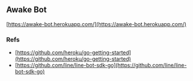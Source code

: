 ## Awake Bot

[https://awake-bot.herokuapp.com/](https://awake-bot.herokuapp.com/)

### Refs

- [https://github.com/heroku/go-getting-started](https://github.com/heroku/go-getting-started)
- [https://github.com/line/line-bot-sdk-go](https://github.com/line/line-bot-sdk-go)
